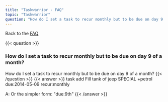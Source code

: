 ```yaml
---
title: "Taskwarrior - FAQ"
topic: "Taskwarrior"
question: "How do I set a task to recur monthly but to be due on day 9 of a month?"
---
```


Back to the [FAQ](/support/faq)

{{< question >}}
### How do I set a task to recur monthly but to be due on day 9 of a month?
How do I set a task to recur monthly but to be due on day 9 of a month?
{{< /question >}}
{{< answer >}}
task add Fill tank of jeep SPECIAL +petrol due:2014-05-09 recur:monthly

A: Or the simpler form: "due:9th"
{{< /answer >}}
